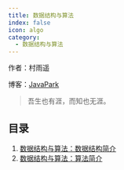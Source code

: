 ```yaml
---
title: 数据结构与算法
index: false
icon: algo
category:
  - 数据结构与算法
---
```


作者：村雨遥

博客：[JavaPark](https://cunyu1943.github.io/JavaPark)

>   吾生也有涯，而知也无涯。

## 目录

1. [数据结构与算法：数据结构简介](2022-05-01-datastructure.md)
2. [数据结构与算法：算法简介](2022-05-02-algorithm.md)